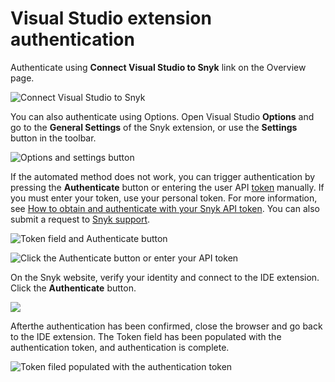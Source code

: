 # Visual Studio extension authentication

Authenticate using **Connect Visual Studio to Snyk** link on the Overview page.

![Connect Visual Studio to Snyk](../../../.gitbook/assets/readme\_image\_2\_4.png)

You can also authenticate using Options. Open Visual Studio **Options** and go to the **General Settings** of the Snyk extension, or use the **Settings** button in the toolbar.

![Options and settings button](../../../.gitbook/assets/readme\_image\_2\_5.png)

If the automated method does not work, you can trigger authentication by pressing the **Authenticate** button or entering the user API [token](../../../snyk-api/rest-api/authentication-for-api/) manually. If you must enter your token, use your personal token. For more information, see [How to obtain and authenticate with your Snyk API token](../../../getting-started/how-to-obtain-and-authenticate-with-your-snyk-api-token.md). You can also submit a request to [Snyk support](https://snyk.zendesk.com/agent/dashboard).

![Token field and Authenticate button](../../../.gitbook/assets/readme\_image\_2\_6.png)

![Click the  Authenticate button or enter your API token](../../../.gitbook/assets/install-5-a.png)

On the Snyk website, verify your identity and connect to the IDE extension. Click the **Authenticate** button.

![](../../../.gitbook/assets/install-6.png)

Afterthe authentication has been confirmed, close the browser and go back to the IDE extension. The Token field has been populated with the authentication token, and authentication is complete.

![Token filed populated with the authentication token](../../../.gitbook/assets/readme\_image\_2\_8.png)

##

